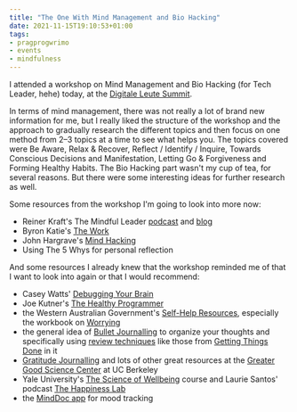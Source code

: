 ```yaml
---
title: "The One With Mind Management and Bio Hacking"
date: 2021-11-15T19:10:53+01:00
tags:
- pragprogwrimo
- events
- mindfulness
---
```


I attended a workshop on Mind Management and Bio Hacking (for Tech Leader, hehe) today, at the [Digitale Leute Summit](https://www.digitale-leute.de/summit/21/).

In terms of mind management, there was not really a lot of brand new information for me, but I really liked the structure of the workshop and the approach to gradually research the different topics and then focus on one method from 2–3 topics at a time to see what helps you. The topics covered were Be Aware, Relax & Recover, Reflect / Identify / Inquire, Towards Conscious Decisions and Manifestation, Letting Go & Forgiveness and Forming Healthy Habits. The Bio Hacking part wasn't my cup of tea, for several reasons. But there were some interesting ideas for further research as well.

Some resources from the workshop I'm going to look into more now:

- Reiner Kraft's The Mindful Leader [podcast](https://themindfulleader.buzzsprout.com/) and [blog](https://www.themindfulleader.net/blog)
- Byron Katie's [The Work](https://thework.com/)
- John Hargrave's [Mind Hacking](https://www.mindhacki.ng/)
- Using The 5 Whys for personal reflection

And some resources I already knew that the workshop reminded me of that I want to look into again or that I would recommend:

- Casey Watts' [Debugging Your Brain](https://www.debuggingyourbrain.com/)
- Joe Kutner's [The Healthy Programmer](http://healthyprog.com/)
- the Western Australian Government's [Self-Help Resources](https://www.cci.health.wa.gov.au/Resources/Looking-After-Yourself), especially the workbook on [Worrying](https://www.cci.health.wa.gov.au/Resources/Looking-After-Yourself/Worry-and-Rumination)
- the general idea of [Bullet Journalling](https://bulletjournal.com/pages/learn) to organize your thoughts and specifically using [review techniques](https://www.youtube.com/watch?v=N7sGquo8ejI&list=PL86N9FudwTtHSG_WazqcuCpcEEgm7Q7Xh&index=4&t=1s) like those from [Getting Things Done](https://gettingthingsdone.com/wp-content/uploads/2014/10/Weekly_Review_Checklist.pdf) in it
- [Gratitude Journalling](https://ggia.berkeley.edu/practice/gratitude_journal) and lots of other great resources at the [Greater Good Science Center](https://ggia.berkeley.edu/) at UC Berkeley
- Yale University's [The Science of Wellbeing](https://www.coursera.org/learn/the-science-of-well-being) course and Laurie Santos' podcast [The Happiness Lab](https://www.happinesslab.fm/)
- the [MindDoc app](https://www.minddoc.de/app) for mood tracking
